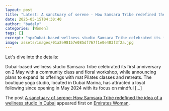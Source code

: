 ```yaml
---
layout: post
title: "Latest: A sanctuary of serene - How Samsara Tribe redefined the idea of a wellness studio in Dubai"
date: 2025-05-15T04:30:40
author: "badely"
categories: [Women]
tags: []
excerpt: "<p>Dubai-based wellness studio Samsara Tribe celebrated its first anniversary on 2 May with a community class and floral workshop, while announcing pl"
image: assets/images/01a2e98157e085df767f1e0e403f3f2a.jpg
---
```


Let's dive into the details: <p>Dubai-based wellness studio Samsara Tribe celebrated its first anniversary on 2 May with a community class and floral workshop, while announcing plans to expand its offerings with mat Pilates classes and retreats. The boutique yoga studio, located in Dubai Marina, has attracted a loyal following since opening in May 2024 with its focus on mindful [&#8230;]</p>
<p>The post <a href="https://emirateswoman.com/samsara-tribe-dubai-wellness-studio/" rel="nofollow">A sanctuary of serene: How Samsara Tribe redefined the idea of a wellness studio in Dubai</a> appeared first on <a href="https://emirateswoman.com" rel="nofollow">Emirates Woman</a>.</p>

